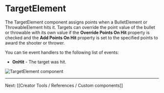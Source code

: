 # TargetElement

The TargetElement component assigns points when a BulletElement or ThrowableElement hits it. Targets can override the point value of the bullet or throwable with its own value if the **Override Points On Hit** property is checked and the **Add Points On Hit** property is set to the specified points to award the shooter or thrower.

You can tie event handlers to the following list of events:

* **OnHit** - The target was hit.

![TargetElement component](https://www.flipsidexr.com/files/docs/screenshots/target-element.png)

---

Next: [[Creator Tools / References / Custom components]]
